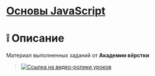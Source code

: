 # [Основы JavaScript](https://m2in.github.io/3d-transform/)
# :grey_exclamation: Описание
Материал выполненных заданий от **Академии вёрстки**
> [![Ссылка на видео-ролики уроков](https://img.youtube.com/vi/sBjI_T0N8GA/0.jpg)](https://www.youtube.com/playlist?list=PL3LQJkGQtzc5q9qetrSMWuF9-3LMaU_bW)
